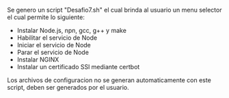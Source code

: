 Se genero un script "Desafio7.sh" el cual brinda al usuario un menu selector el cual permite lo siguiente:

- Instalar Node.js, npn, gcc, g++ y make
- Habilitar el servicio de Node
- Iniciar el servicio de Node
- Parar el servicio de Node
- Instalar NGINX
- Instalar un certificado SSl mediante certbot 

Los archivos de configuracion no se generan automaticamente con este script, deben ser generados por el usuario.